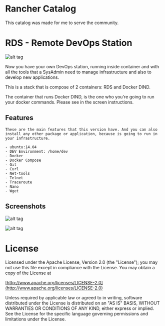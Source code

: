 # Rancher Catalog 
This catalog was made for me to serve the community.



# RDS - Remote DevOps Station

![alt tag](https://raw.githubusercontent.com/jonathanbaraldi/rancher-catalog/master/rds-logo.png "RDS Remote DevOps Station")

Now you have your own DevOps station, running inside container and with all the tools that a SysAdmin need to manage infrastructure and also to develop new applications.

This is a stack that is compose of 2 containers: RDS and Docker DIND.

The container that runs Docker DIND, is the one who you're going to run your docker commands. Please see in the screen instructions.

## Features

	These are the main features that this version have. And you can also install any other package or application, because is going to run in your infrastructure. 

	- ubuntu:14.04
	- DEV Environment: /home/dev
	- Docker
	- Docker Compose
	- Git
	- Curl
	- Net-tools
	- Telnet
	- Traceroute
	- Nano
	- Wget


## Screenshots

![alt tag](https://raw.githubusercontent.com/jonathanbaraldi/rancher-catalog/master/rds0.png "RDS main screen")

![alt tag](https://raw.githubusercontent.com/jonathanbaraldi/rancher-catalog/master/rds1.png "RDS web terminals")

# License

Licensed under the Apache License, Version 2.0 (the "License");
you may not use this file except in compliance with the License.
You may obtain a copy of the License at

[http://www.apache.org/licenses/LICENSE-2.0](http://www.apache.org/licenses/LICENSE-2.0)

Unless required by applicable law or agreed to in writing, software
distributed under the License is distributed on an "AS IS" BASIS,
WITHOUT WARRANTIES OR CONDITIONS OF ANY KIND, either express or implied.
See the License for the specific language governing permissions and
limitations under the License.
